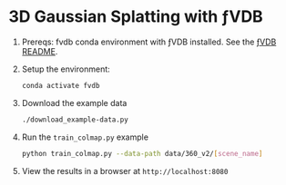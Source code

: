 # 3D Gaussian Splatting with ƒVDB

1. Prereqs:
   fvdb conda environment with ƒVDB installed. See the
   [ƒVDB README](https://github.com/NVIDIA-Omniverse/openvdb/blob/feature/fvdb/fvdb/README.md).

2. Setup the environment:

    ```bash
    conda activate fvdb
    ```

3. Download the example data

    ```bash
    ./download_example-data.py
    ```

4. Run the `train_colmap.py` example
    ```bash
    python train_colmap.py --data-path data/360_v2/[scene_name]
    ```

5. View the results in a browser at `http://localhost:8080`
